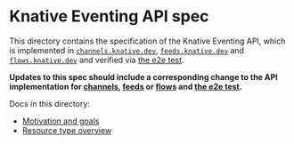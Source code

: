 # Knative Eventing API spec

This directory contains the specification of the Knative Eventing API, which is
implemented in [`channels.knative.dev`](/pkg/apis/channels/v1alpha1),
[`feeds.knative.dev`](/pkg/apis/feeds/v1alpha1) and
[`flows.knative.dev`](/pkg/apis/flows/v1alpha1) and verified via [the e2e
test](/test/e2e).

**Updates to this spec should include a corresponding change to the API
implementation for [channels](/pkg/apis/channels/v1alpha1),
[feeds](/pkg/apis/feeds/v1alpha1) or [flows](/pkg/apis/feeds/v1alpha1) and [the
e2e test](/test/e2e).**

Docs in this directory:

* [Motivation and goals](motivation.md)
* [Resource type overview](overview.md)
<!-- * [Knative Eventing API spec](spec.md) -->
<!-- * [Error conditions and reporting](errors.md) -->
<!-- * [Sample API usage](normative_examples.md) -->

<!-- TODO(evankanderson):
`This may be the right place, but it seems like it would be useful to include a
section on either "Known issues" with the API and/or patterns that we've agreed
upon. In particular, the use of containers/images for extension of Buses and
Sources is probably worth highlighting somewhere.`

The Parameters/ParametersFrom pattern for passing args to the images is
probably also worth documenting.
-->